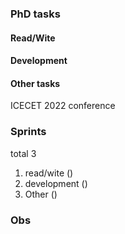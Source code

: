 


### PhD tasks 

#### Read/Wite

#### Development


#### Other tasks 

ICECET 2022 conference 

### Sprints

total 3 

1. read/wite    ()  
2. development  ()
3. Other	() 


### Obs





